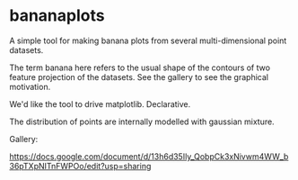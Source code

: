 # bananaplots
A simple tool for making banana plots from several multi-dimensional point datasets.

The term banana here refers to the usual shape of the contours of two feature projection of the datasets. See the gallery to see the graphical motivation. 

We'd like the tool to drive matplotlib. Declarative.

The distribution of points are internally modelled with gaussian mixture. 

Gallery:

https://docs.google.com/document/d/13h6d35Ily_QobpCk3xNivwm4WW_b36pTXpNITnFWPOo/edit?usp=sharing


